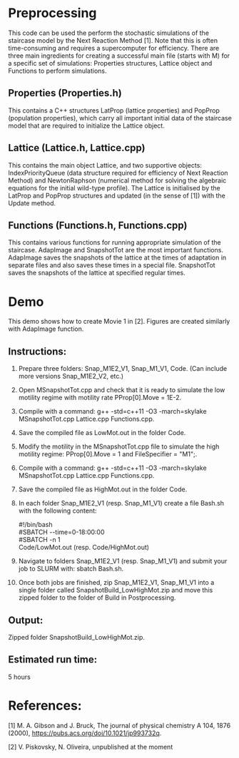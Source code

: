 # Preprocessing
This code can be used the perform the stochastic simulations of the staircase model by the Next Reaction Method [1]. Note that this is often time-consuming and requires a supercomputer for efficiency. There are three main ingredients for creating a successful main file (starts with M) for a specific set of simulations: Properties structures, Lattice object and Functions to perform simulations.

## Properties (Properties.h)
This contains a C++ structures LatProp (lattice properties) and PopProp (population properties), which carry all important initial data of the staircase model that are required to initialize the Lattice object.

## Lattice (Lattice.h, Lattice.cpp)
This contains the main object Lattice, and two supportive objects: IndexPriorityQueue (data structure required for efficiency of Next Reaction Method) and NewtonRaphson (numerical method for solving the algebraic equations for the initial wild-type profile). The Lattice is initialised by the LatProp and PopProp structures and updated (in the sense of [1]) with the Update method.

## Functions (Functions.h, Functions.cpp)
This contains various functions for running appropriate simulation of the staircase. AdapImage and SnapshotTot are the most important functions. AdapImage saves the snapshots of the lattice at the times of adaptation in separate files and also saves these times in a special file. SnapshotTot saves the snapshots of the lattice at specified regular times.

# Demo
This demo shows how to create Movie 1 in [2]. Figures are created similarly with AdapImage function.

## Instructions:
1) Prepare three folders: Snap_M1E2_V1, Snap_M1_V1, Code. (Can include more versions Snap_M1E2_V2, etc.)
2) Open MSnapshotTot.cpp and check that it is ready to simulate the low motility regime with motility rate PProp[0].Move = 1E-2.
3) Compile with a command: g++ -std=c++11 -O3 -march=skylake MSnapshotTot.cpp Lattice.cpp Functions.cpp.
4) Save the compiled file as LowMot.out in the folder Code.
5) Modify the motility in the MSnapshotTot.cpp file to simulate the high motility regime: PProp[0].Move = 1 and FileSpecifier = "M1";.
6) Compile with a command: g++ -std=c++11 -O3 -march=skylake MSnapshotTot.cpp Lattice.cpp Functions.cpp.
7) Save the compiled file as HighMot.out in the folder Code.
4) In each folder Snap_M1E2_V1 (resp. Snap_M1_V1) create a file Bash.sh with the following content:

    #!/bin/bash  
    #SBATCH --time=0-18:00:00  
    #SBATCH -n 1  
    Code/LowMot.out (resp. Code/HighMot.out)

6) Navigate to folders Snap_M1E2_V1 (resp. Snap_M1_V1) and submit your job to SLURM with: sbatch Bash.sh.
7) Once both jobs are finished, zip Snap_M1E2_V1, Snap_M1_V1 into a single folder called SnapshotBuild_LowHighMot.zip and move this zipped folder to the folder of Build in Postprocessing.

## Output:
Zipped folder SnapshotBuild_LowHighMot.zip.

## Estimated run time:
5 hours

# References:
[1] M. A. Gibson and J. Bruck, The journal of physical chemistry A 104, 1876 (2000), https://pubs.acs.org/doi/10.1021/jp993732q.

[2] V. Piskovsky, N. Oliveira, unpublished at the moment

